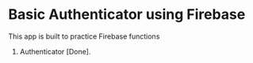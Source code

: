 # Basic Authenticator using Firebase

This app is built to practice Firebase functions
1. Authenticator [Done].
